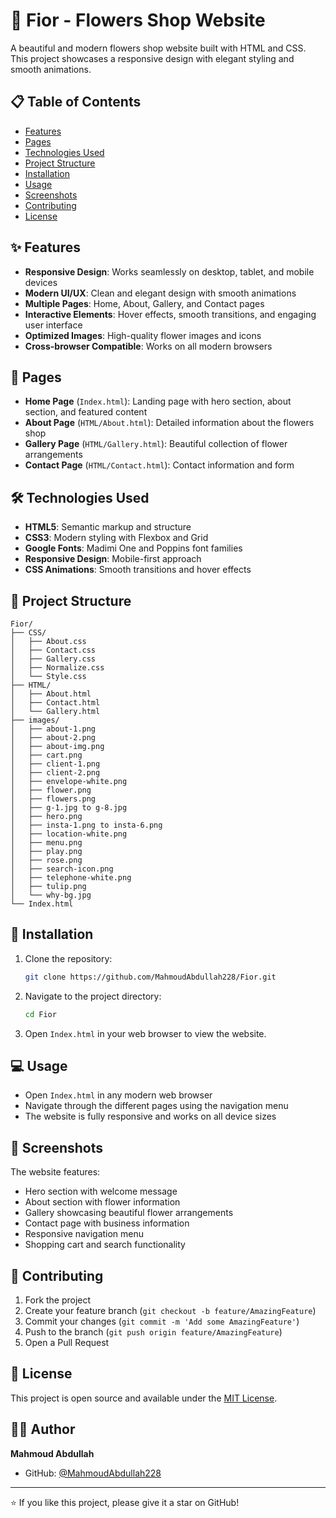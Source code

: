 # 🌸 Fior - Flowers Shop Website

A beautiful and modern flowers shop website built with HTML and CSS. This project showcases a responsive design with elegant styling and smooth animations.

## 📋 Table of Contents

- [Features](#features)
- [Pages](#pages)
- [Technologies Used](#technologies-used)
- [Project Structure](#project-structure)
- [Installation](#installation)
- [Usage](#usage)
- [Screenshots](#screenshots)
- [Contributing](#contributing)
- [License](#license)

## ✨ Features

- **Responsive Design**: Works seamlessly on desktop, tablet, and mobile devices
- **Modern UI/UX**: Clean and elegant design with smooth animations
- **Multiple Pages**: Home, About, Gallery, and Contact pages
- **Interactive Elements**: Hover effects, smooth transitions, and engaging user interface
- **Optimized Images**: High-quality flower images and icons
- **Cross-browser Compatible**: Works on all modern browsers

## 📄 Pages

- **Home Page** (`Index.html`): Landing page with hero section, about section, and featured content
- **About Page** (`HTML/About.html`): Detailed information about the flowers shop
- **Gallery Page** (`HTML/Gallery.html`): Beautiful collection of flower arrangements
- **Contact Page** (`HTML/Contact.html`): Contact information and form

## 🛠️ Technologies Used

- **HTML5**: Semantic markup and structure
- **CSS3**: Modern styling with Flexbox and Grid
- **Google Fonts**: Madimi One and Poppins font families
- **Responsive Design**: Mobile-first approach
- **CSS Animations**: Smooth transitions and hover effects

## 📁 Project Structure

```
Fior/
├── CSS/
│   ├── About.css
│   ├── Contact.css
│   ├── Gallery.css
│   ├── Normalize.css
│   └── Style.css
├── HTML/
│   ├── About.html
│   ├── Contact.html
│   └── Gallery.html
├── images/
│   ├── about-1.png
│   ├── about-2.png
│   ├── about-img.png
│   ├── cart.png
│   ├── client-1.png
│   ├── client-2.png
│   ├── envelope-white.png
│   ├── flower.png
│   ├── flowers.png
│   ├── g-1.jpg to g-8.jpg
│   ├── hero.png
│   ├── insta-1.png to insta-6.png
│   ├── location-white.png
│   ├── menu.png
│   ├── play.png
│   ├── rose.png
│   ├── search-icon.png
│   ├── telephone-white.png
│   ├── tulip.png
│   └── why-bg.jpg
└── Index.html
```

## 🚀 Installation

1. Clone the repository:
   ```bash
   git clone https://github.com/MahmoudAbdullah228/Fior.git
   ```

2. Navigate to the project directory:
   ```bash
   cd Fior
   ```

3. Open `Index.html` in your web browser to view the website.

## 💻 Usage

- Open `Index.html` in any modern web browser
- Navigate through the different pages using the navigation menu
- The website is fully responsive and works on all device sizes

## 📸 Screenshots

The website features:
- Hero section with welcome message
- About section with flower information
- Gallery showcasing beautiful flower arrangements
- Contact page with business information
- Responsive navigation menu
- Shopping cart and search functionality

## 🤝 Contributing

1. Fork the project
2. Create your feature branch (`git checkout -b feature/AmazingFeature`)
3. Commit your changes (`git commit -m 'Add some AmazingFeature'`)
4. Push to the branch (`git push origin feature/AmazingFeature`)
5. Open a Pull Request

## 📄 License

This project is open source and available under the [MIT License](LICENSE).

## 👨‍💻 Author

**Mahmoud Abdullah**
- GitHub: [@MahmoudAbdullah228](https://github.com/MahmoudAbdullah228)

---

⭐ If you like this project, please give it a star on GitHub! 
